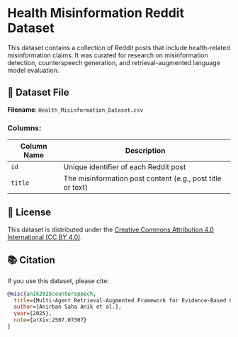 # Health Misinformation Reddit Dataset

This dataset contains a collection of Reddit posts that include health-related misinformation claims. It was curated for research on misinformation detection, counterspeech generation, and retrieval-augmented language model evaluation.

## 📁 Dataset File

**Filename**: `Health_Misinformation_Dataset.csv`

### Columns:

| Column Name | Description |
|-------------|-------------|
| `id`        | Unique identifier of each Reddit post |
| `title`     | The misinformation post content (e.g., post title or text) |

## 📜 License

This dataset is distributed under the [Creative Commons Attribution 4.0 International (CC BY 4.0)](https://creativecommons.org/licenses/by/4.0/).

## 📚 Citation

If you use this dataset, please cite:

```bibtex
@misc{anik2025counterspeech,
  title={Multi-Agent Retrieval-Augmented Framework for Evidence-Based Counterspeech Against Health Misinformation},
  author={Anirban Saha Anik et al.},
  year={2025},
  note={arXiv:2507.07307}
}
